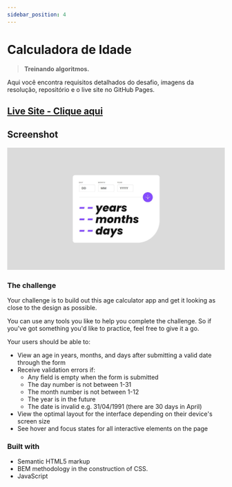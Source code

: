 ```yaml
---
sidebar_position: 4
---
```


# Calculadora de Idade

> **Treinando algoritmos.**

Aqui você encontra requisitos detalhados do desafio, imagens da resolução, repositório e o live site no GitHub Pages.

## [**Live Site - Clique aqui**](https://lucaspicinini.github.io/front-end-mentor-challenges/age-calculator-app-main/index.html)

## Screenshot

![](./img/age-calculator-app.jpg)

### The challenge

Your challenge is to build out this age calculator app and get it looking as close to the design as possible.

You can use any tools you like to help you complete the challenge. So if you've got something you'd like to practice, feel free to give it a go.

Your users should be able to: 

- View an age in years, months, and days after submitting a valid date through the form
- Receive validation errors if:
  - Any field is empty when the form is submitted
  - The day number is not between 1-31
  - The month number is not between 1-12
  - The year is in the future
  - The date is invalid e.g. 31/04/1991 (there are 30 days in April)
- View the optimal layout for the interface depending on their device's screen size
- See hover and focus states for all interactive elements on the page

### Built with

- Semantic HTML5 markup
- BEM methodology in the construction of CSS.
- JavaScript
